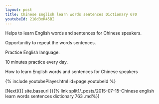 ```yaml
---
layout: post
title: Chinese English learn words sentences Dictionary 670 
youtubeId: 218d3xR45BI
---
```

 
 
Helps to learn English words and sentences for Chinese speakers.

Opportunitiy to repeat the words sentences. 

Practice English language. 
 
10 minutes practice every day. 
 
How to learn English words and sentences for Chinese speakers 
 
{% include youtubePlayer.html id=page.youtubeId %}
 
 
[Next]({{ site.baseurl }}{% link  split1/_posts/2015-07-15-Chinese english learn words sentences dictionary 763 .md%})
 
